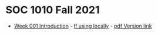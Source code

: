 # SOC 1010 Fall 2021

- [Week 001 Introduction](https://ldsands.github.io/Slides/main_slides/SOC1010Fall2021/Week_001.html) - [If using locally](main_slides/SOC1010Fall2021/Week_001.html) - [pdf Version link](https://ldsands.github.io/Slides/main_slides/SOC1010Fall2021/Week_001.html?print-pdf)
